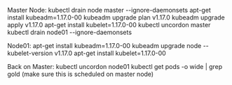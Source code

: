 Master Node:
kubectl drain node master --ignore-daemonsets
apt-get install kubeadm=1.17.0-00
kubeadm  upgrade plan v1.17.0
kubeadm  upgrade apply v1.17.0
apt-get install kubelet=1.17.0-00
kubectl uncordon master
kubectl drain node01 --ignore-daemonsets


Node01:
apt-get install kubeadm=1.17.0-00
kubeadm upgrade node --kubelet-version v1.17.0
apt-get install kubelet=1.17.0-00


Back on Master:
kubectl uncordon node01
kubectl get pods -o wide | grep gold (make sure this is scheduled on master node)
